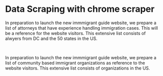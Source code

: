 # Data Scraping with chrome scraper



In preparation to launch the new immmigrant guide website, we prepare a list of attorneys that have experience handling immigration cases. This will be a reference for the website visitors. 
This extensive list consists of alwyers from DC and the 50 states in the US.

<br/>

In preparation to launch the new immmigrant guide website, we prepare a list of community based immigrant organizations as reference to the website visitors. This extensive list consists of organizations in the US.
